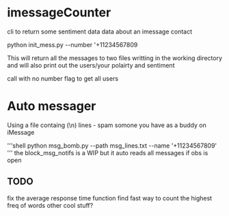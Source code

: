 # imessageCounter

cli to return some sentiment data data about an imessage contact

python init_mess.py --number '+11234567809

This will return all the messages to two files writting in the working directory and will also print out the users/your polairty and sentiment

call with no number flag to get all users

# Auto messager

Using a file containg (\n) lines - spam somone you have as a buddy on iMessage

'''shell
python msg_bomb.py --path msg_lines.txt --name '+11234567809'
'''
the block_msg_notifs is a WIP but it auto reads all messages if obs is open

## TODO
fix the average response time function
find fast way to count the highest freq of words
other cool stuff?
